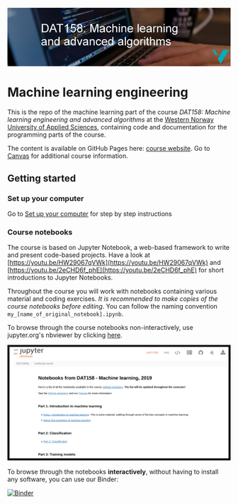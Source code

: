 ![DAT158 logo](./assets/DAT158-logo.png)

# Machine learning engineering

This is the repo of the machine learning part of the course _DAT158: Machine learning engineering and advanced algorithms_ at the [Western Norway University of Applied Sciences](https://www.hvl.no/en/studies-at-hvl/study-programmes/course/dat158), containing code and documentation for the programming parts of the course.

The content is available on GitHub Pages here: [course website](https://alexander.lundervold.com/DAT158ML). Go to [Canvas](https://hvl.instructure.com/courses/14467) for additional course information.

## Getting started

### Set up your computer

Go to [Set up your computer](docs/setup.md) for step by step instructions

### Course notebooks
The course is based on Jupyter Notebook, a web-based framework to write and present code-based projects. Have a look at [https://youtu.be/HW29067qVWk](https://youtu.be/HW29067qVWk) and [https://youtu.be/2eCHD6f_phE](https://youtu.be/2eCHD6f_phE) for short introductions to Jupyter Notebooks.

Throughout the course you will work with notebooks containing various material and coding exercises. _It is recommended to make copies of the course notebooks before editing_. You can follow the naming convention `my_[name_of_original_notebook].ipynb`.

To browse through the course notebooks non-interactively, use jupyter.org's nbviewer by clicking [here](https://nbviewer.jupyter.org/github/alu042/DAT158ML/blob/master/notebooks.ipynb).

<a href="https://nbviewer.jupyter.org/github/alu042/DAT158ML/blob/master/notebooks.ipynb">![](assets/nbviewer.png)</a>

To browse through the notebooks **interactively**, without having to install any software, you can use our Binder:

[![Binder](https://mybinder.org/badge_logo.svg)](https://mybinder.org/v2/gh/alu042/DAT158ML/master)<br>

